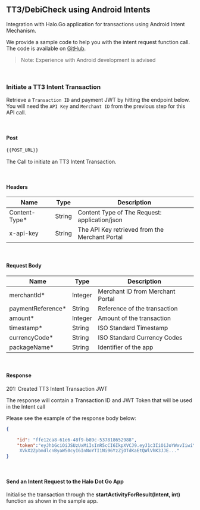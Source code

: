 
## TT3/DebiCheck using Android Intents

Integration with Halo.Go application for transactions using Android Intent Mechanism.

We provide a sample code to help you with the intent request function call. The code is available on <a href="https://github.com/" target="_blank" >GitHub</a>.

>   Note: Experience with Android development is advised

<br/>

### Initiate a TT3 Intent Transaction

Retrieve a ```Transaction ID``` and payment JWT by hitting the endpoint below. You will need the ```API Key``` and ```Merchant
ID``` from the previous step for this API call.

<br/>

#### Post

```bash
{{POST_URL}}
```

The Call to initiate an TT3 Intent Transaction.

<br/>

#### Headers

| Name |Type | Description |
| ----------- | ----------- |-------------|
| Content-Type* | String | Content Type of The Request: application/json|
| x-api-key| String | The API Key retrieved from the Merchant Portal|

<br/>

#### Request Body

| Name |Type | Description |
| ----------- | ----------- |-------------|
| merchantId* | Integer | Merchant ID from Merchant Portal|
| paymentReference*| String | Reference of the transaction|
| amount* |Integer | Amount of the transaction|
| timestamp* | String | ISO Standard Timestamp |
| currencyCode* | String | ISO Standard Currency Codes |
| packageName* | String | Identifier of the app |

<br/>

#### Response

201: Created TT3 Intent Transaction JWT

The response will contain a Transaction ID and JWT Token that will be used in the Intent call

Please see the example of the response body below:

```json
{

    "id": "ffe12ca8-61e6-48f9-b89c-537818652988",
    "token":"eyJhbGciOiJSUzUxMiIsInR5cCI6IkpXVCJ9.eyJ1c3IiOiJoYWxvIiwiY
     XVkX2ZpbmdlcnByaW50cyI6InNoYTI1Ni96YzZjOTdKaEtQWlVhK3JJE..."
}
```

<br/>

#### Send an Intent Request to the Halo Dot Go App

Initialise the transaction through the **startActivityForResult(Intent, int)** function as shown in the sample app.
